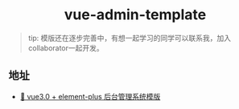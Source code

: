# <center>vue-admin-template</center>

> tip: 模版还在逐步完善中，有想一起学习的同学可以联系我，加入collaborator一起开发。
## 地址

- [🎉 vue3.0 + element-plus 后台管理系统模版](https://zhuangchen.github.io/vue-admin-template/#/)